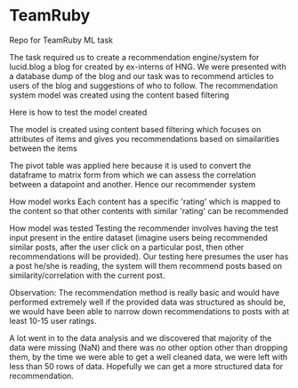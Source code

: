 # TeamRuby
Repo for TeamRuby ML task


The task required us to create a recommendation engine/system for lucid.blog a blog for created by ex-interns of HNG. We were presented with a database dump of the blog and our task was to recommend articles to users of the blog and suggestions of who to follow.
The recommendation system model was created using the content based filtering

Here is how to test the model created

The model is created using content based filtering which focuses on attributes of items and gives you recommendations based on simailarities between the items

The pivot table was applied here because it is used to convert the dataframe to matrix form from which we can assess the correlation between a datapoint and another. Hence our recommender system

How model works 
Each content has a specific 'rating' which is mapped to the content so that other contents with similar 'rating' can be recommended

How model was tested
Testing the recommender involves having the test input present in the entire dataset (imagine users being recommended similar posts, after the user click on a particular post, then other recommendations will be provided). Our testing here presumes the user has a post he/she is reading, the system will them recommend posts based on similarity/correlation with the current post.


Observation: The recommendation method is really basic and would have performed extremely well if the provided data was structured as should be, we would have been able to narrow down recommendations to posts with at least 10-15 user ratings.

A lot went in to the data analysis and we discovered that majority of the data were missing (NaN) and there was no other option other than dropping them, by the time we were able to get a well cleaned data, we were left with less than 50 rows of data. Hopefully we can get a more structured data for recommendation.
